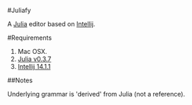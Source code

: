 #Juliafy


A [Julia](https://github.com/JuliaLang/julia) editor based on  [Intellij](https://www.jetbrains.com/).

#Requirements

1.  Mac OSX.
2. [Julia v0.3.7](https://s3.amazonaws.com/julialang/bin/osx/x64/0.3/julia-0.3.7-osx10.7+.dmg)
3. [Intellij 14.1.1](https://www.jetbrains.com/idea/download/)


##Notes

Underlying grammar is 'derived' from Julia (not a reference).

